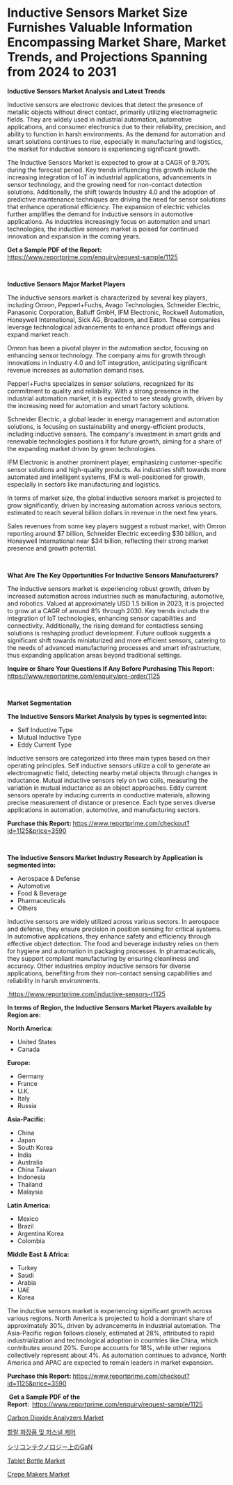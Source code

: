 <p><h1>Inductive Sensors Market Size Furnishes Valuable Information Encompassing Market Share, Market Trends, and Projections Spanning from 2024 to 2031</h1></p><p><strong>Inductive Sensors Market Analysis and Latest Trends</strong></p>
<p><p>Inductive sensors are electronic devices that detect the presence of metallic objects without direct contact, primarily utilizing electromagnetic fields. They are widely used in industrial automation, automotive applications, and consumer electronics due to their reliability, precision, and ability to function in harsh environments. As the demand for automation and smart solutions continues to rise, especially in manufacturing and logistics, the market for inductive sensors is experiencing significant growth.</p><p>The Inductive Sensors Market is expected to grow at a CAGR of 9.70% during the forecast period. Key trends influencing this growth include the increasing integration of IoT in industrial applications, advancements in sensor technology, and the growing need for non-contact detection solutions. Additionally, the shift towards Industry 4.0 and the adoption of predictive maintenance techniques are driving the need for sensor solutions that enhance operational efficiency. The expansion of electric vehicles further amplifies the demand for inductive sensors in automotive applications. As industries increasingly focus on automation and smart technologies, the inductive sensors market is poised for continued innovation and expansion in the coming years.</p></p>
<p><strong>Get a Sample PDF of the Report:&nbsp;</strong> <a href="https://www.reportprime.com/enquiry/request-sample/1125">https://www.reportprime.com/enquiry/request-sample/1125</a></p>
<p>&nbsp;</p>
<p><strong>Inductive Sensors Major Market Players</strong></p>
<p><p>The inductive sensors market is characterized by several key players, including Omron, Pepperl+Fuchs, Avago Technologies, Schneider Electric, Panasonic Corporation, Balluff GmbH, IFM Electronic, Rockwell Automation, Honeywell International, Sick AG, Broadcom, and Eaton. These companies leverage technological advancements to enhance product offerings and expand market reach.</p><p>Omron has been a pivotal player in the automation sector, focusing on enhancing sensor technology. The company aims for growth through innovations in Industry 4.0 and IoT integration, anticipating significant revenue increases as automation demand rises. </p><p>Pepperl+Fuchs specializes in sensor solutions, recognized for its commitment to quality and reliability. With a strong presence in the industrial automation market, it is expected to see steady growth, driven by the increasing need for automation and smart factory solutions.</p><p>Schneider Electric, a global leader in energy management and automation solutions, is focusing on sustainability and energy-efficient products, including inductive sensors. The company's investment in smart grids and renewable technologies positions it for future growth, aiming for a share of the expanding market driven by green technologies.</p><p>IFM Electronic is another prominent player, emphasizing customer-specific sensor solutions and high-quality products. As industries shift towards more automated and intelligent systems, IFM is well-positioned for growth, especially in sectors like manufacturing and logistics.</p><p>In terms of market size, the global inductive sensors market is projected to grow significantly, driven by increasing automation across various sectors, estimated to reach several billion dollars in revenue in the next few years. </p><p>Sales revenues from some key players suggest a robust market, with Omron reporting around $7 billion, Schneider Electric exceeding $30 billion, and Honeywell International near $34 billion, reflecting their strong market presence and growth potential.</p></p>
<p>&nbsp;</p>
<p><strong>What Are The Key Opportunities For Inductive Sensors Manufacturers?</strong></p>
<p><p>The inductive sensors market is experiencing robust growth, driven by increased automation across industries such as manufacturing, automotive, and robotics. Valued at approximately USD 1.5 billion in 2023, it is projected to grow at a CAGR of around 8% through 2030. Key trends include the integration of IoT technologies, enhancing sensor capabilities and connectivity. Additionally, the rising demand for contactless sensing solutions is reshaping product development. Future outlook suggests a significant shift towards miniaturized and more efficient sensors, catering to the needs of advanced manufacturing processes and smart infrastructure, thus expanding application areas beyond traditional settings.</p></p>
<p><strong>Inquire or Share Your Questions If Any Before Purchasing This Report:</strong> <a href="https://www.reportprime.com/enquiry/pre-order/1125">https://www.reportprime.com/enquiry/pre-order/1125</a></p>
<p>&nbsp;</p>
<p><strong>Market Segmentation</strong></p>
<p><strong>The Inductive Sensors Market Analysis by types is segmented into:</strong></p>
<p><ul><li>Self Inductive Type</li><li>Mutual Inductive Type</li><li>Eddy Current Type</li></ul></p>
<p><p>Inductive sensors are categorized into three main types based on their operating principles. Self inductive sensors utilize a coil to generate an electromagnetic field, detecting nearby metal objects through changes in inductance. Mutual inductive sensors rely on two coils, measuring the variation in mutual inductance as an object approaches. Eddy current sensors operate by inducing currents in conductive materials, allowing precise measurement of distance or presence. Each type serves diverse applications in automation, automotive, and manufacturing sectors.</p></p>
<p><strong>Purchase this Report:&nbsp;</strong><a href="https://www.reportprime.com/checkout?id=1125&price=3590">https://www.reportprime.com/checkout?id=1125&price=3590</a></p>
<p>&nbsp;</p>
<p><strong>The Inductive Sensors Market Industry Research by Application is segmented into:</strong></p>
<p><ul><li>Aerospace & Defense</li><li>Automotive</li><li>Food & Beverage</li><li>Pharmaceuticals</li><li>Others</li></ul></p>
<p><p>Inductive sensors are widely utilized across various sectors. In aerospace and defense, they ensure precision in position sensing for critical systems. In automotive applications, they enhance safety and efficiency through effective object detection. The food and beverage industry relies on them for hygiene and automation in packaging processes. In pharmaceuticals, they support compliant manufacturing by ensuring cleanliness and accuracy. Other industries employ inductive sensors for diverse applications, benefiting from their non-contact sensing capabilities and reliability in harsh environments.</p></p>
<p><a href="https://www.reportprime.com/inductive-sensors-r1125">&nbsp;https://www.reportprime.com/inductive-sensors-r1125</a></p>
<p><strong>In terms of Region, the Inductive Sensors Market Players available by Region are:</strong></p>
<p>
    <p> <strong> North America: </strong>
        <ul>
            <li>United States</li>
            <li>Canada</li>
        </ul>
        </p> 
    <p> <strong> Europe: </strong>
        <ul>
            <li>Germany</li>
            <li>France</li>
            <li>U.K.</li>
            <li>Italy</li>
            <li>Russia</li>
        </ul>
        </p> 
    <p> <strong> Asia-Pacific: </strong>
        <ul>
            <li>China</li>
            <li>Japan</li>
            <li>South Korea</li>
            <li>India</li>
            <li>Australia</li>
            <li>China Taiwan</li>
            <li>Indonesia</li>
            <li>Thailand</li>
            <li>Malaysia</li>
        </ul>
        </p> 
    <p> <strong> Latin America: </strong>
        <ul>
            <li>Mexico</li>
            <li>Brazil</li>
            <li>Argentina Korea</li>
            <li>Colombia</li>
        </ul>
        </p> 
    <p> <strong> Middle East & Africa: </strong>
        <ul>
            <li>Turkey</li>
            <li>Saudi</li>
            <li>Arabia</li>
            <li>UAE</li>
            <li>Korea</li>
        </ul>
    </p>
    </p>
<p><p>The inductive sensors market is experiencing significant growth across various regions. North America is projected to hold a dominant share of approximately 30%, driven by advancements in industrial automation. The Asia-Pacific region follows closely, estimated at 28%, attributed to rapid industrialization and technological adoption in countries like China, which contributes around 20%. Europe accounts for 18%, while other regions collectively represent about 4%. As automation continues to advance, North America and APAC are expected to remain leaders in market expansion.</p></p>
<p><strong>Purchase this Report: </strong><a href="https://www.reportprime.com/checkout?id=1125&price=3590">https://www.reportprime.com/checkout?id=1125&price=3590</a></p>
<p>&nbsp;<strong>Get a Sample PDF of the Report:&nbsp;&nbsp;</strong><a href="https://www.reportprime.com/enquiry/request-sample/1125">https://www.reportprime.com/enquiry/request-sample/1125</a></p>
<p><strong></strong></p>
<p><p><a href="https://medium.com/@jakobeblake51/carbon-dioxide-analyzers-market-size-growth-trends-statistics-forecasts-2024-2031-7314cd444acd">Carbon Dioxide Analyzers Market</a></p><p><a href="https://medium.com/@hossainvi014/%EA%B8%80%EB%A1%9C%EB%B2%8C-%ED%95%A0%EB%9E%84-%ED%99%94%EC%9E%A5%ED%92%88-%EB%B0%8F-%EA%B0%9C%EC%9D%B8-%EA%B4%80%EB%A6%AC-%EC%8B%9C%EC%9E%A5-%EC%8B%9C%EC%9E%A5-%EC%A0%90%EC%9C%A0%EC%9C%A8-%EC%8B%9C%EC%9E%A5-%EB%8F%99%ED%96%A5-%EB%B0%8F-%EB%AF%B8%EB%9E%98-%EC%84%B1%EC%9E%A5-%ED%83%90%EC%83%89-18686e176d0d">할랄 화장품 및 퍼스널 케어</a></p><p><a href="https://medium.com/@qirvhhyf42/%E3%82%B7%E3%83%AA%E3%82%B3%E3%83%B3%E6%8A%80%E8%A1%93%E3%82%92%E6%B4%BB%E7%94%A8%E3%81%97%E3%81%9F%E3%82%B0%E3%83%AD%E3%83%BC%E3%83%90%E3%83%ABgan%E5%B8%82%E5%A0%B4%E3%81%AE%E8%A6%8F%E6%A8%A1%E3%81%8A%E3%82%88%E3%81%B3%E3%82%B7%E3%82%A7%E3%82%A2%E5%88%86%E6%9E%90-%E8%A3%BD%E5%93%81%E3%82%BF%E3%82%A4%E3%83%97-%E3%82%A2%E3%83%97%E3%83%AA%E3%82%B1%E3%83%BC%E3%82%B7%E3%83%A7%E3%83%B3-%E5%9C%B0%E5%9F%9F%E5%88%A5%E4%BA%88%E6%B8%AC-2024%E5%B9%B4-2031%E5%B9%B4-2fba294459fa">シリコンテクノロジー上のGaN</a></p><p><a href="https://issuu.com/reportprime-2/docs/tablet-bottle-market-size-2030.pptx_435cb923f16c9c">Tablet Bottle Market</a></p><p><a href="https://www.linkedin.com/pulse/crepe-makers-market-growth-segmentation-regional-analysis-mjlcc?trackingId=JBtqoPZpTauvC1GG96A1BQ%3D%3D">Crepe Makers Market</a></p></p>